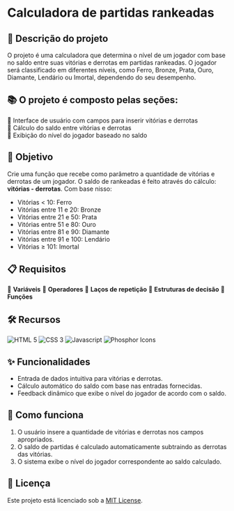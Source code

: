 # Calculadora de partidas rankeadas

## 🚀 Descrição do projeto 
O projeto é uma calculadora que determina o nível de um jogador com base no saldo entre suas vitórias e derrotas em partidas rankeadas. O jogador será classificado em diferentes níveis, como Ferro, Bronze, Prata, Ouro, Diamante, Lendário ou Imortal, dependendo do seu desempenho.

## 📚 O projeto é composto pelas seções:  
🔸 Interface de usuário com campos para inserir vitórias e derrotas  
🔸 Cálculo do saldo entre vitórias e derrotas  
🔸 Exibição do nível do jogador baseado no saldo

## 🎯 Objetivo
Crie uma função que recebe como parâmetro a quantidade de vitórias e derrotas de um jogador. O saldo de rankeadas é feito através do cálculo:  
**vitórias - derrotas**. Com base nisso:

- Vitórias < 10: Ferro
- Vitórias entre 11 e 20: Bronze
- Vitórias entre 21 e 50: Prata
- Vitórias entre 51 e 80: Ouro
- Vitórias entre 81 e 90: Diamante
- Vitórias entre 91 e 100: Lendário
- Vitórias ≥ 101: Imortal

## 📋 Requisitos
🔹 **Variáveis** 🔹 **Operadores** 🔹 **Laços de repetição** 🔹 **Estruturas de decisão** 🔹 **Funções**

## 🛠️ Recursos
![HTML 5](https://img.shields.io/badge/HTML5-333333?style=for-the-badge&logo=html5)
![CSS 3](https://img.shields.io/badge/CSS3-333333?style=for-the-badge&logo=css3&logoColor=1572B6)
![Javascript](https://img.shields.io/badge/Javascript-333333?style=for-the-badge&logo=javascript)
![Phosphor Icons](https://img.shields.io/badge/Phosphor_Icons-333333?style=for-the-badge&logo=phosphoricons)

## ✨ Funcionalidades 
- Entrada de dados intuitiva para vitórias e derrotas.
- Cálculo automático do saldo com base nas entradas fornecidas.
- Feedback dinâmico que exibe o nível do jogador de acordo com o saldo.

## 📝 Como funciona
1. O usuário insere a quantidade de vitórias e derrotas nos campos apropriados.
2. O saldo de partidas é calculado automaticamente subtraindo as derrotas das vitórias.
3. O sistema exibe o nível do jogador correspondente ao saldo calculado.

## 📜 Licença  
Este projeto está licenciado sob a [MIT License](https://github.com/fernandatollotti/bootcamp-gft-dio?tab=MIT-1-ov-file).
